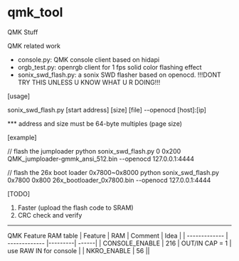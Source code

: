 # qmk_tool
QMK Stuff

QMK related work
* console.py: QMK console client based on hidapi
* orgb_test.py: openrgb client for 1 fps solid color flashing effect
* sonix_swd_flash.py: a sonix SWD flasher based on openocd. !!!DONT TRY THIS UNLESS U KNOW WHAT U R DOING!!!

[usage]

sonix_swd_flash.py [start address] [size] [file] --openocd [host]:[ip]

*** address and size must be 64-byte multiples (page size)

[example]

// flash the jumploader
python sonix_swd_flash.py 0 0x200 QMK_jumploader-gmmk_ansi_512.bin --openocd 127.0.0.1:4444

// flash the 26x boot loader 0x7800~0x8000
python sonix_swd_flash.py 0x7800 0x800 26x_bootloader_0x7800.bin --openocd 127.0.0.1:4444


[TODO]
1. Faster (upload the flash code to SRAM)
2. CRC check and verify



------------


QMK Feature RAM table
| Feature       | RAM           | Comment |  Idea |
| ------------- | ------------- |---------| ------|
| CONSOLE_ENABLE  | 216  | OUT/IN CAP = 1 | use RAW IN for console |
| NKRO_ENABLE  | 56  ||
